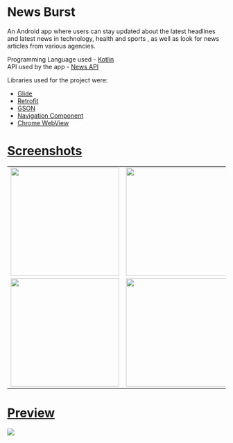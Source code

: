 # News Burst

An Android app where users can stay updated about the latest headlines and latest news in technology, health and sports , as well as look for news articles from various agencies.

Programming Language used - <a href="https://kotlinlang.org/">Kotlin</a>
</br>
API used by the app - <a href="https://newsapi.org/">News API</a>

Libraries used for the project were: 
<ul>
  <li><a href="https://github.com/bumptech/glide">Glide</li>
  <li><a href="https://square.github.io/retrofit/">Retrofit</li>
  <li><a href="https://github.com/google/gson">GSON</li>
  <li><a href="https://developer.android.com/guide/navigation/navigation-getting-started">Navigation Component</li>
  <li><a href="https://developer.chrome.com/docs/multidevice/webview/overview/">Chrome WebView</li>   
</ul>


# Screenshots
<table>
        <tr>
        <td><img src = "https://user-images.githubusercontent.com/56394033/120106776-0d68a780-c17c-11eb-8a7e-0d48160aca04.jpeg"  width="250"></td>
        <td><img src = "https://user-images.githubusercontent.com/56394033/120106792-178aa600-c17c-11eb-9d32-1040678f57a4.jpeg" width="250"></td>
        <td><img src = "https://user-images.githubusercontent.com/56394033/120106797-1ce7f080-c17c-11eb-887b-6b115f508b9f.jpeg" width="250"></td>
        </tr>
  
  <tr>
        <td><img src = "https://user-images.githubusercontent.com/56394033/120106802-22453b00-c17c-11eb-8f6c-1e28d88e1287.jpeg"  width="250"></td>
        <td><img src = "https://user-images.githubusercontent.com/56394033/120106807-26715880-c17c-11eb-9b2d-3d2887a352fe.jpeg" width="250"></td>
        <td><img src = "https://user-images.githubusercontent.com/56394033/120106812-2c673980-c17c-11eb-9a9b-d3cd197e1c05.jpeg" width="250"></td>
        </tr>
</table>   

# Preview
<img src="https://user-images.githubusercontent.com/56394033/120108428-b31f1500-c182-11eb-8194-1ca86773b4a5.gif"/>
